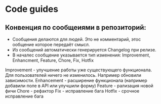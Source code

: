 # Code guides


## Конвенция по сообщеиями в репозиторий:


* Сообщения делаются для людей. Это не комментарий, этос ообщение которое передаёт смысл.
* Из сообщений автоматически генерируется Changelog при релизе.
* В началес сообщение указывается тип изменения: Improvement, Enhancment, Feature, Chore, Fix, Hotfix


Improvement - улучшение работы уже существующего функционала. Для пользователей ничего не изменилось. Например обновили зависимости.
Enhancement - расширение функционала (например добавили поле в API или улучшили форму)
Feature - рализация новой фичи
Chore - рефактор
Fix - исправление бага
Hotfix - срочное исправление бага
